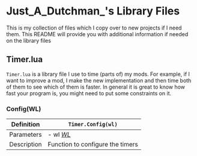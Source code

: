 # Just_A_Dutchman_'s Library Files

This is my collection of files which I copy over to new projects if I need them. This README will provide you with additional information if needed on the library files



## Timer.lua

`Timer.lua` is a library file I use to time (parts of) my mods. For example, if I want to improve a mod, I make the new implementation and then time both of them to see which of them is faster. In general it is great to know how fast your program is, you might need to put some constraints on it.

### Config(WL)
| Definition | `Timer.Config(wl)` |
| ---------- | ------------- |
| Parameters | - wl [_WL_](https://www.warzone.com/wiki/Mod_API_Reference:WL) |
| Description | Function to configure the timers |
